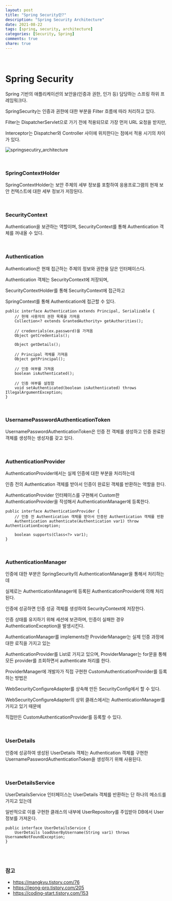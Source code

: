 ```yaml
---
layout: post
title: "Spring Security란?"
description: "Spring Security Architecture"
date: 2021-08-22
tags: [spring, security, architecture]
categories: [Security, Spring]
comments: true
share: true
---
```


<br />

# Spring Security
Spring 기반의 애플리케이션의 보안을(인증과 권한, 인가 등) 담당하는 스프링 하위 프레임워크다.   

SpringSecurity는 인증과 권한에 대한 부분을 Filter 흐름에 따라 처리하고 있다.    

Filter는 DispatcherServlet으로 가기 전에 적용되므로 가장 먼저 URL 요청을 받지만,   

Interceptor는 Dispatcher와 Controller 사이에 위치한다는 점에서 적용 시기의 차이가 있다.   



![springsecutiry_architecture](https://user-images.githubusercontent.com/33855307/130345769-916b067f-d136-4bcc-8800-1ee0fc0ba598.jpeg)

<br />



### SpringContextHolder 

SpringContextHolder는 보안 주체의 세부 정보를 포함하여 응용프로그램의 현재 보안 컨텍스트에 대한 세부 정보가 저장된다.   


<br />


### SecurityContext  

Authentication을 보관하는 역할이며, SecurityContext를 통해 Authentication 객체를 꺼내올 수 있다.   


<br />


### Authentication 

Authentication은 현재 접근하는 주체의 정보와 권한을 담은 인터페이스다.   

Authentication 객체는 SecurityContext에 저장되며, 

SecurityContextHolder를 통해 SecurityContext에 접근하고 

SpringContext를 통해 Authentication에 접근할 수 있다. 



```
public interface Authentication extends Principal, Serializable {
	// 현재 사용자의 권한 목록을 가져옴 
	Collection<? extends GrantedAuthority> getAuthorities();
	
	// credenrials(ex.password)을 가져옴 
	Object getCredentials();
	
	Object getDetails();
	
	// Principal 객체를 가져옴 
	Object getPrincipal();
	
	// 인증 여부를 가져옴 
	boolean isAuthenticated();
	
	// 인증 여부를 설정함 
	void setAuthenticated(boolean isAuthenticated) throws IllegalArgumentException;
}
```


<br />


### UsernamePasswordAuthenticationToken 

UsernamePasswordAuthenticationToken은 인증 전 객체를 생성하고 인증 완료된 객체를 생성하는 생성자를 갖고 있다.  


<br />


### AuthenticationProvider  

AuthenticationProvider에서는 실제 인증에 대한 부분을 처리하는데 

인증 전의 Authentication 객체를 받아서 인증이 완료된 객체를 반환하는 역할을 한다. 

AuthenticationProvider 인터페이스를 구현해서 Custom한 AuthenticationProvider을 작성해서 AuthenticationManager에 등록한다. 



```
public interface AuthenticationProvider {
	// 인증 전 Authentication 객체를 받아서 인증된 Authentication 객체를 반환 
	Authentication authenticate(Authentication var1) throw AuthenticationException;
	
	boolean supports(Class<?> var1);
}
```


<br />


### AuthenticationManager

인증에 대한 부분은 SpringSecurity의 AuthenticationManager을 통해서 처리하는데 

실제로는 AuthenticationManager에 등록된 AuthenticationProvider에 의해 처리된다. 

인증에 성공하면 인증 성공 객체를 생성하여 SecurityContext에 저장한다. 

인증 상태를 유지하기 위해 세션에 보관하며, 인증이 실패한 경우 AuthenticationException을 발생시킨다.
<br />


AuthenticationManager를 implements한 ProviderManager는 실제 인증 과정에 대한 로직을 가지고 있는 

AuthenticationProvider를 List로 가지고 있으며, ProviderManager는 for문을 통해 모든 provider를 조회하면서 authenticate 처리를 한다. 
<br />


ProviderManager에 개발자가 직접 구현한 CustomAuthenticationProvider를 등록하는 방법은 

WebSecurityConfigureAdapter를 상속해 만든 SecurityConfig에서 할 수 있다. 

WebSecurityConfigureAdapter의 상위 클래스에서는 AuthenticationManager를 가지고 있기 때문에 

직접만든 CustomAuthenticationProvider를 등록할 수 있다. 


<br />


### UserDetails

인증에 성공하여 생성된 UserDetails 객체는 Authentication 객체를 구현한 UsernamePasswordAuthenticationToken을 생성하기 위해 사용된다. 


<br />


### UserDetailsService 

UserDetailsService 인터페이스는 UserDetails 객체를 반환하는 단 하나의 메소드를 가지고 있는데 

일반적으로 이를 구현한 클래스의 내부에 UserRepository를 주입받아 DB에서 User 정보를 가져온다. 



```
public interface UserDetailsService {
	UserDetails loadUserByUsername(String var1) throws UsernameNotFoundException;
}
```


<br />
<br />

### 참고
* <https://mangkyu.tistory.com/76>
* <https://jeong-pro.tistory.com/205>
* <https://coding-start.tistory.com/153>

<br />
